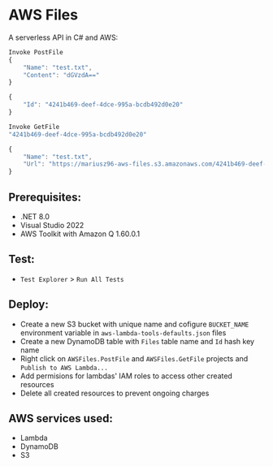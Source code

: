 # AWS Files
A serverless API in C# and AWS:
```JavaScript
Invoke PostFile
{
    "Name": "test.txt",
    "Content": "dGVzdA=="
}
```
```JavaScript
{
    "Id": "4241b469-deef-4dce-995a-bcdb492d0e20"
}
```
```JavaScript
Invoke GetFile
"4241b469-deef-4dce-995a-bcdb492d0e20"
```
```JavaScript
{
    "Name": "test.txt",
    "Url": "https://mariusz96-aws-files.s3.amazonaws.com/4241b469-deef-4dce-995a-bcdb492d0e20?AWSAccessKeyId=ASIAU6GD2XJEOBLQYNXP&Expires=1733135272&x-amz-security-token=IQoJb3JpZ2luX2VjEBIaCXVzLWVhc3QtMSJGMEQCIBOjAG1N38sBj3%2BuHamOgigeg7AMY44vigT4nVjscc%2FNAiB7N1oyrndIFpdnNJBXagbVTjZfAQ7bSa6YQp1%2FJ%2BenhSrrAgi7%2F%2F%2F%2F%2F%2F%2F%2F%2F%2F8BEAAaDDMzOTcxMzExMjY0OCIMyI6lp79iu2Rgo4VYKr8C%2FtqxrXF%2F5K0qRgE%2FyKZuVCB46WDh%2B%2BKZHgGtgAGfOg0h8HnHHfE%2FS6a%2BYRwpCwfZBJfQA43iacJMOlrwWjIICu4CkbL%2B051DBOuzKdQ6l8GEk5tYCtRK0WAizTW%2BdMM8h3Dxd8CUlJFldOqYJsSjbiydkbjapujLAOMwYcE%2Bg9CTuDhrWT0VcrDGL3ttwVJm3RFHlTz%2FEPzfTWHk%2FN2ZLz%2FgGHESnR73CrAoXcDlK3CQrijf7%2BGCkgizj5CmT6u3B1QQy2X%2BQCJReLPz7GBxTlXY8UoozWZGj7nGkGAXfchXbYqjz2szwXa6SMcX9MJlQT7tRhDYw0wAVD9ycq%2FW8qG%2BY1MUxeLMsXDQKtB8Qa5kAi%2BiTtp6JoUnBRuRjdfRICwXic5vt85xvyVpRGdrClk1z7HF6hto5eE%2F6kHGcTCV%2B7W6BjqfAUfpP%2BAHqE%2Bm0MT26t1bQzSs7K%2FsUgx961JonntNfPvRd25vriRLPPjGJP0cPeUnrB4qMLAoc9qE2wV7tQmfMZMTXWVg4BlC6NbgjofzsbDhqiWKMKhoc9n6Bi%2Fa0O72%2BBup%2FEG2Zipq8sZ0N0mEVTf6d6CozhVJt1y%2FWT66sPEGuO1p3JZRJgFrzkQwcPb2B0zmq2Ihzyr%2FuuqI8k33Qg%3D%3D&Signature=%2FDtv1gxRb%2F6yJnPeSfwGkljiljM%3D"
}
```

## Prerequisites:
- .NET 8.0
- Visual Studio 2022
- AWS Toolkit with Amazon Q 1.60.0.1

## Test:
- `Test Explorer` > `Run All Tests`

## Deploy:
- Create a new S3 bucket with unique name and cofigure `BUCKET_NAME` environment variable in `aws-lambda-tools-defaults.json` files
- Create a new DynamoDB table with `Files` table name and `Id` hash key name
- Right click on `AWSFiles.PostFile` and `AWSFiles.GetFile` projects and `Publish to AWS Lambda...`
- Add permisions for lambdas' IAM roles to access other created resources
- Delete all created resources to prevent ongoing charges

## AWS services used:
- Lambda
- DynamoDB
- S3
